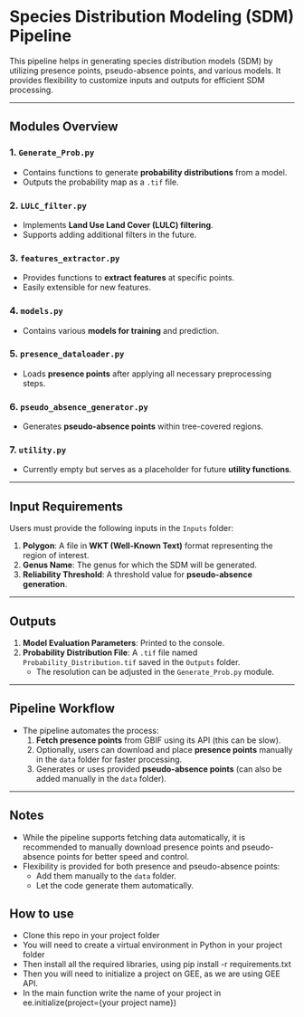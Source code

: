 # **Species Distribution Modeling (SDM) Pipeline**

This pipeline helps in generating species distribution models (SDM) by utilizing presence points, pseudo-absence points, and various models. It provides flexibility to customize inputs and outputs for efficient SDM processing.

---

## **Modules Overview**
### **1. `Generate_Prob.py`**
- Contains functions to generate **probability distributions** from a model.
- Outputs the probability map as a `.tif` file.

### **2. `LULC_filter.py`**
- Implements **Land Use Land Cover (LULC) filtering**.
- Supports adding additional filters in the future.

### **3. `features_extractor.py`**
- Provides functions to **extract features** at specific points.
- Easily extensible for new features.

### **4. `models.py`**
- Contains various **models for training** and prediction.

### **5. `presence_dataloader.py`**
- Loads **presence points** after applying all necessary preprocessing steps.

### **6. `pseudo_absence_generator.py`**
- Generates **pseudo-absence points** within tree-covered regions.

### **7. `utility.py`**
- Currently empty but serves as a placeholder for future **utility functions**.

---

## **Input Requirements**
Users must provide the following inputs in the `Inputs` folder:

1. **Polygon**: A file in **WKT (Well-Known Text)** format representing the region of interest.
2. **Genus Name**: The genus for which the SDM will be generated.
3. **Reliability Threshold**: A threshold value for **pseudo-absence generation**.

---

## **Outputs**
1. **Model Evaluation Parameters**: Printed to the console.
2. **Probability Distribution File**: A `.tif` file named `Probability_Distribution.tif` saved in the `Outputs` folder.
   - The resolution can be adjusted in the `Generate_Prob.py` module.

---

## **Pipeline Workflow**
- The pipeline automates the process:
  1. **Fetch presence points** from GBIF using its API (this can be slow).
  2. Optionally, users can download and place **presence points** manually in the `data` folder for faster processing.
  3. Generates or uses provided **pseudo-absence points** (can also be added manually in the `data` folder).

---

## **Notes**
- While the pipeline supports fetching data automatically, it is recommended to manually download presence points and pseudo-absence points for better speed and control.
- Flexibility is provided for both presence and pseudo-absence points:
  - Add them manually to the `data` folder.
  - Let the code generate them automatically.

## **How to use**
- Clone this repo in your project folder
- You will need to create a virtual environment in Python in your project folder
- Then install all the required libraries, using pip install -r requirements.txt 
- Then you will need to initialize a project on GEE, as we are using GEE API.
- In the main function write the name of your project in ee.initialize(project={your project name})
   
